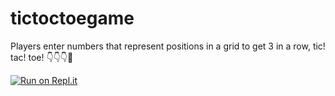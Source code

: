# tictoctoegame
 Players enter numbers that represent positions in a grid to get 3 in a row, tic! tac! toe! 
👇👇👇🤙

[![Run on Repl.it](https://repl.it/badge/github/isennkubilay/tictoctoegame)](https://repl.it/github/isennkubilay/tictoctoegame)
